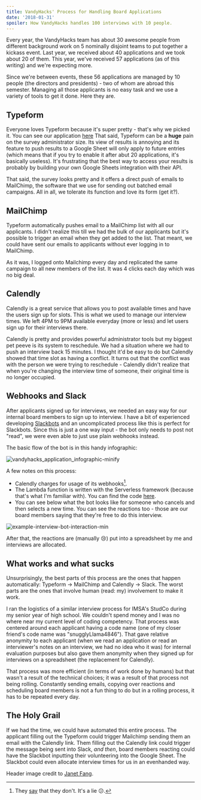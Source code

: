 ```yaml
---
title: VandyHacks' Process for Handling Board Applications
date: '2018-01-31'
spoiler: How VandyHacks handles 100 interviews with 10 people.
---
```


Every year, the VandyHacks team has about 30 awesome people from different background work on 5 nominally disjoint teams to put together a kickass event. Last year, we received about 40 applications and we took about 20 of them. This year, we've received 57 applications (as of this writing) and we're expecting more. 

Since we're between events, these 56 applications are managed by 10 people (the directors and presidents) - two of whom are abroad this semester. Managing all those applicants is no easy task and we use a variety of tools to get it done. Here they are.
## Typeform
Everyone loves Typeform because it's super pretty - that's why we picked it. You can see our application [here](https://interview.vandyhacks.org) That said, Typeform can be a **huge** pain on the survey administrator size. Its view of results is annoying and its feature to push results to a Google Sheet will only apply to future entries (which means that if you try to enable it after abut 20 applications, it's basically useless). It's frustrating that the best way to access your results is probably by building your own Google Sheets integration with their API.

That said, the survey looks pretty and it offers a direct push of emails to MailChimp, the software that we use for sending out batched email campaigns. All in all, we tolerate its function and love its form (get it?). 

## MailChimp
Typeform automatically pushes email to a MailChimp list with all our applicants. I didn't realize this till we had the bulk of our applicants but it's possible to trigger an email when they get added to the list. That meant, we could have sent our emails to applicants without ever logging in to MailChimp. 

As it was, I logged onto Mailchimp every day and replicated the same campaign to all new members of the list. It was 4 clicks each day which was no big deal. 

## Calendly
Calendly is a great service that allows you to post available times and have the users sign up for slots. This is what we used to manage our interview times. We left 4PM to 9PM available everyday (more or less) and let users sign up for their interviews there. 

Calendly is pretty and provides powerful administrator tools but my biggest pet peeve is its system to reschedule. We had a situation where we had to push an interview back 15 minutes. I thought it'd be easy to do but Calendly showed that time slot as having a conflict. It turns out that the  conflict was with the person we were trying to reschedule - Calendly didn't realize that when you're changing the interview time of someone, their original time is no longer occupied. 

## Webhooks and Slack
After applicants signed up for interviews, we needed an easy way for our internal board members to sign up to interview. I have a bit of experienced developing [Slackbots](https://github.com/bencooper222/hibp-bot) and an uncomplicated process like this is perfect for Slackbots. Since this is just a one way input - the bot only needs to post not "read", we were even able to just use plain webhooks instead. 

The basic flow of the bot is in this handy infographic:

![vandyhacks_application_infographic-minify](https://blogassets.benc.io/2018/01/vandyhacks_application_infographic-minify.png)

A few notes on this process:
* Calendly charges for usage of its webhooks[^1].
* The Lambda function is written with the Serverless framework (because that's what I'm familiar with). You can find the code [here](https://github.com/bencooper222/calendly-slack-push-notifications).
* You can see below what the bot looks like for someone who cancels and then selects a new time. You can see the reactions too - those are our board members saying that they're free to do this interview.

![example-interview-bot-interaction-min](https://blogassets.benc.io/2018/01/example-interview-bot-interaction-min.png)

After that, the reactions are (manually 😢) put into a spreadsheet by me and interviews are allocated. 

## What works and what sucks
Unsurprisingly, the best parts of this process are the ones that happen automatically: Typeform -> MailChimp and Calendly -> Slack. The worst parts are the ones that involve human (read: my) involvement to make it work. 

I ran the logistics of a similar interview process for IMSA's StudCo during my senior year of high school. We couldn't spend money and I was no where near my current level of coding competency. That process was centered around each applicant having a code name (one of my closer friend's code name was "snugglyLlama4846"). That gave relative anonymity to each applicant (when we read an application or read an interviewer's notes on an interview, we had no idea who it was) for internal evaluation purposes but also gave them anonymity when they signed up for interviews on a spreadsheet (the replacement for Calendly). 

That process was more efficient (in terms of work done by humans) but that wasn't a result of the technical choices; it was a result of that process not being rolling. Constantly sending emails, copying over reactions and scheduling board members is not a fun thing to do but in a rolling process, it has to be repeated every day. 

## The Holy Grail
If we had the time, we could have automated this entire process. The applicant filling out the Typeform could trigger Mailchimp sending them an email with the Calendly link. Them filling out the Calendly link could trigger the message being sent into Slack, *and then*, board members reacting could have the Slackbot inputting their volunteering into the Google Sheet. The Slackbot could even allocate interview times for us in an evenhanded way. 

Header image credit to [Janet Fang](https://www.flickr.com/photos/janetcfang/).


[^1]: They [say](https://developer.calendly.com/) that they don't. It's a lie 😕.
